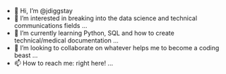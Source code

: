 - 👋 Hi, I’m @jdiggstay
- 👀 I’m interested in breaking into the data science and technical communications fields ...
- 🌱 I’m currently learning Python, SQL and how to create technical/medical documentation ...
- 💞️ I’m looking to collaborate on whatever helps me to become a coding beast ...
- 📫 How to reach me: right here! ...

<!---
jdiggstay/jdiggstay is a ✨ special ✨ repository because its `README.md` (this file) appears on your GitHub profile.
You can click the Preview link to take a look at your changes.
--->
